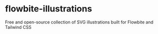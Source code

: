 # flowbite-illustrations
Free and open-source collection of SVG illustrations built for Flowbite and Tailwind CSS
